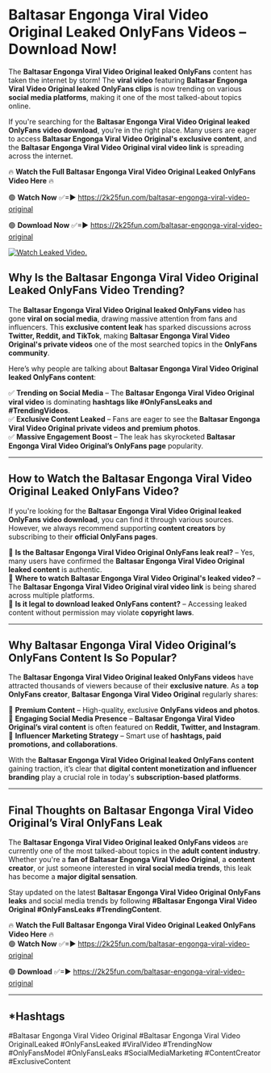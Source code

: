 # Baltasar Engonga Viral Video Original Leaked OnlyFans Videos – Download Now!

The **Baltasar Engonga Viral Video Original leaked OnlyFans** content has taken the internet by storm! The **viral video** featuring **Baltasar Engonga Viral Video Original leaked OnlyFans clips** is now trending on various **social media platforms**, making it one of the most talked-about topics online.  

If you're searching for the **Baltasar Engonga Viral Video Original leaked OnlyFans video download**, you’re in the right place. Many users are eager to access **Baltasar Engonga Viral Video Original's exclusive content**, and the **Baltasar Engonga Viral Video Original viral video link** is spreading across the internet.  

🔥 **Watch the Full Baltasar Engonga Viral Video Original Leaked OnlyFans Video Here** 🔥  

🟢 **Watch Now** ✅=► https://2k25fun.com/baltasar-engonga-viral-video-original

🟢 **Download Now** ✅=► https://2k25fun.com/baltasar-engonga-viral-video-original

[![Watch Leaked Video.](https://miro.medium.com/v2/resize:fit:828/format:webp/1*cilzJN44JGOrTw9NJCrNHA.gif "Watch Leaked Video")](https://2k25fun.com/baltasar-engonga-viral-video-original)

## **Why Is the Baltasar Engonga Viral Video Original Leaked OnlyFans Video Trending?**  

The **Baltasar Engonga Viral Video Original leaked OnlyFans video** has gone **viral on social media**, drawing massive attention from fans and influencers. This **exclusive content leak** has sparked discussions across **Twitter, Reddit, and TikTok**, making **Baltasar Engonga Viral Video Original's private videos** one of the most searched topics in the **OnlyFans community**.  

Here’s why people are talking about **Baltasar Engonga Viral Video Original leaked OnlyFans content**:  

✅ **Trending on Social Media** – The **Baltasar Engonga Viral Video Original viral video** is dominating **hashtags like #OnlyFansLeaks and #TrendingVideos**.  
✅ **Exclusive Content Leaked** – Fans are eager to see the **Baltasar Engonga Viral Video Original private videos and premium photos**.  
✅ **Massive Engagement Boost** – The leak has skyrocketed **Baltasar Engonga Viral Video Original’s OnlyFans page** popularity.  

---

## **How to Watch the Baltasar Engonga Viral Video Original Leaked OnlyFans Video?**  

If you're looking for the **Baltasar Engonga Viral Video Original leaked OnlyFans video download**, you can find it through various sources. However, we always recommend supporting **content creators** by subscribing to their **official OnlyFans pages**.  

🔹 **Is the Baltasar Engonga Viral Video Original OnlyFans leak real?** – Yes, many users have confirmed the **Baltasar Engonga Viral Video Original leaked content** is authentic.  
🔹 **Where to watch Baltasar Engonga Viral Video Original's leaked video?** – The **Baltasar Engonga Viral Video Original viral video link** is being shared across multiple platforms.  
🔹 **Is it legal to download leaked OnlyFans content?** – Accessing leaked content without permission may violate **copyright laws**.  

---

## **Why Baltasar Engonga Viral Video Original’s OnlyFans Content Is So Popular?**  

The **Baltasar Engonga Viral Video Original leaked OnlyFans videos** have attracted thousands of viewers because of their **exclusive nature**. As a **top OnlyFans creator**, **Baltasar Engonga Viral Video Original** regularly shares:  

📌 **Premium Content** – High-quality, exclusive **OnlyFans videos and photos**.  
📌 **Engaging Social Media Presence** – **Baltasar Engonga Viral Video Original’s viral content** is often featured on **Reddit, Twitter, and Instagram**.  
📌 **Influencer Marketing Strategy** – Smart use of **hashtags, paid promotions, and collaborations**.  

With the **Baltasar Engonga Viral Video Original leaked OnlyFans content** gaining traction, it’s clear that **digital content monetization and influencer branding** play a crucial role in today's **subscription-based platforms**.  

---

## **Final Thoughts on Baltasar Engonga Viral Video Original’s Viral OnlyFans Leak**  

The **Baltasar Engonga Viral Video Original leaked OnlyFans videos** are currently one of the most talked-about topics in the **adult content industry**. Whether you're a **fan of Baltasar Engonga Viral Video Original**, a **content creator**, or just someone interested in **viral social media trends**, this leak has become a **major digital sensation**.  

Stay updated on the latest **Baltasar Engonga Viral Video Original OnlyFans leaks** and social media trends by following **#Baltasar Engonga Viral Video Original #OnlyFansLeaks #TrendingContent**.  

🔥 **Watch the Full Baltasar Engonga Viral Video Original Leaked OnlyFans Video Here** 🔥  
🟢 **Watch Now** ✅=► https://2k25fun.com/baltasar-engonga-viral-video-original

🟢 **Download** ✅=► https://2k25fun.com/baltasar-engonga-viral-video-original

---

## *Hashtags
#Baltasar Engonga Viral Video Original #Baltasar Engonga Viral Video OriginalLeaked #OnlyFansLeaked #ViralVideo #TrendingNow #OnlyFansModel #OnlyFansLeaks #SocialMediaMarketing #ContentCreator #ExclusiveContent  